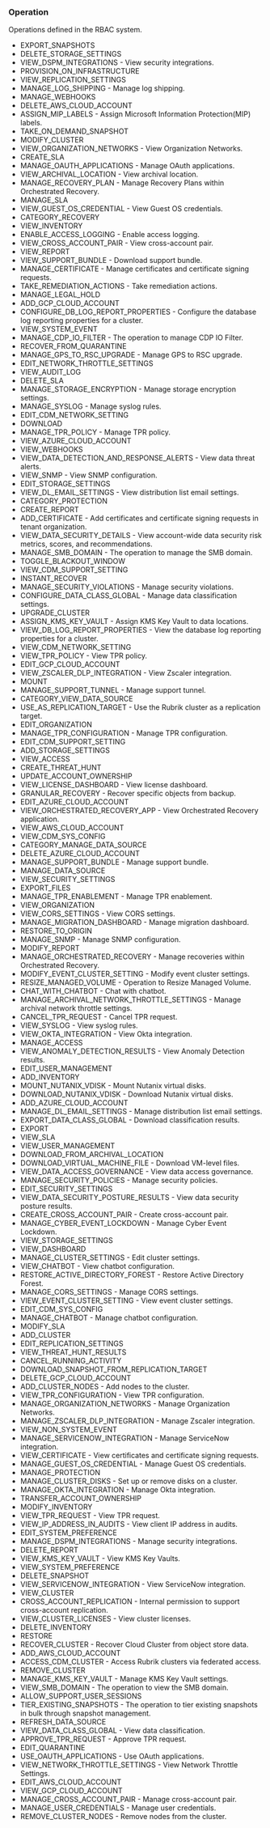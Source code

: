 ### Operation
Operations defined in the RBAC system.

- EXPORT_SNAPSHOTS
- DELETE_STORAGE_SETTINGS
- VIEW_DSPM_INTEGRATIONS - View security integrations.
- PROVISION_ON_INFRASTRUCTURE
- VIEW_REPLICATION_SETTINGS
- MANAGE_LOG_SHIPPING - Manage log shipping.
- MANAGE_WEBHOOKS
- DELETE_AWS_CLOUD_ACCOUNT
- ASSIGN_MIP_LABELS - Assign Microsoft Information Protection(MIP) labels.
- TAKE_ON_DEMAND_SNAPSHOT
- MODIFY_CLUSTER
- VIEW_ORGANIZATION_NETWORKS - View Organization Networks.
- CREATE_SLA
- MANAGE_OAUTH_APPLICATIONS - Manage OAuth applications.
- VIEW_ARCHIVAL_LOCATION - View archival location.
- MANAGE_RECOVERY_PLAN - Manage Recovery Plans within Orchestrated Recovery.
- MANAGE_SLA
- VIEW_GUEST_OS_CREDENTIAL - View Guest OS credentials.
- CATEGORY_RECOVERY
- VIEW_INVENTORY
- ENABLE_ACCESS_LOGGING - Enable access logging.
- VIEW_CROSS_ACCOUNT_PAIR - View cross-account pair.
- VIEW_REPORT
- VIEW_SUPPORT_BUNDLE - Download support bundle.
- MANAGE_CERTIFICATE - Manage certificates and certificate signing requests.
- TAKE_REMEDIATION_ACTIONS - Take remediation actions.
- MANAGE_LEGAL_HOLD
- ADD_GCP_CLOUD_ACCOUNT
- CONFIGURE_DB_LOG_REPORT_PROPERTIES - Configure the database log reporting properties for a cluster.
- VIEW_SYSTEM_EVENT
- MANAGE_CDP_IO_FILTER - The operation to manage CDP IO Filter.
- RECOVER_FROM_QUARANTINE
- MANAGE_GPS_TO_RSC_UPGRADE - Manage GPS to RSC upgrade.
- EDIT_NETWORK_THROTTLE_SETTINGS
- VIEW_AUDIT_LOG
- DELETE_SLA
- MANAGE_STORAGE_ENCRYPTION - Manage storage encryption settings.
- MANAGE_SYSLOG - Manage syslog rules.
- EDIT_CDM_NETWORK_SETTING
- DOWNLOAD
- MANAGE_TPR_POLICY - Manage TPR policy.
- VIEW_AZURE_CLOUD_ACCOUNT
- VIEW_WEBHOOKS
- VIEW_DATA_DETECTION_AND_RESPONSE_ALERTS - View data threat alerts.
- VIEW_SNMP - View SNMP configuration.
- EDIT_STORAGE_SETTINGS
- VIEW_DL_EMAIL_SETTINGS - View distribution list email settings.
- CATEGORY_PROTECTION
- CREATE_REPORT
- ADD_CERTIFICATE - Add certificates and certificate signing requests in tenant organization.
- VIEW_DATA_SECURITY_DETAILS - View account-wide data security risk metrics, scores, and recommendations.
- MANAGE_SMB_DOMAIN - The operation to manage the SMB domain.
- TOGGLE_BLACKOUT_WINDOW
- VIEW_CDM_SUPPORT_SETTING
- INSTANT_RECOVER
- MANAGE_SECURITY_VIOLATIONS - Manage security violations.
- CONFIGURE_DATA_CLASS_GLOBAL - Manage data classification settings.
- UPGRADE_CLUSTER
- ASSIGN_KMS_KEY_VAULT - Assign KMS Key Vault to data locations.
- VIEW_DB_LOG_REPORT_PROPERTIES - View the database log reporting properties for a cluster.
- VIEW_CDM_NETWORK_SETTING
- VIEW_TPR_POLICY - View TPR policy.
- EDIT_GCP_CLOUD_ACCOUNT
- VIEW_ZSCALER_DLP_INTEGRATION - View Zscaler integration.
- MOUNT
- MANAGE_SUPPORT_TUNNEL - Manage support tunnel.
- CATEGORY_VIEW_DATA_SOURCE
- USE_AS_REPLICATION_TARGET - Use the Rubrik cluster as a replication target.
- EDIT_ORGANIZATION
- MANAGE_TPR_CONFIGURATION - Manage TPR configuration.
- EDIT_CDM_SUPPORT_SETTING
- ADD_STORAGE_SETTINGS
- VIEW_ACCESS
- CREATE_THREAT_HUNT
- UPDATE_ACCOUNT_OWNERSHIP
- VIEW_LICENSE_DASHBOARD - View license dashboard.
- GRANULAR_RECOVERY - Recover specific objects from backup.
- EDIT_AZURE_CLOUD_ACCOUNT
- VIEW_ORCHESTRATED_RECOVERY_APP - View Orchestrated Recovery application.
- VIEW_AWS_CLOUD_ACCOUNT
- VIEW_CDM_SYS_CONFIG
- CATEGORY_MANAGE_DATA_SOURCE
- DELETE_AZURE_CLOUD_ACCOUNT
- MANAGE_SUPPORT_BUNDLE - Manage support bundle.
- MANAGE_DATA_SOURCE
- VIEW_SECURITY_SETTINGS
- EXPORT_FILES
- MANAGE_TPR_ENABLEMENT - Manage TPR enablement.
- VIEW_ORGANIZATION
- VIEW_CORS_SETTINGS - View CORS settings.
- MANAGE_MIGRATION_DASHBOARD - Manage migration dashboard.
- RESTORE_TO_ORIGIN
- MANAGE_SNMP - Manage SNMP configuration.
- MODIFY_REPORT
- MANAGE_ORCHESTRATED_RECOVERY - Manage recoveries within Orchestrated Recovery.
- MODIFY_EVENT_CLUSTER_SETTING - Modify event cluster settings.
- RESIZE_MANAGED_VOLUME - Operation to Resize Managed Volume.
- CHAT_WITH_CHATBOT - Chat with chatbot.
- MANAGE_ARCHIVAL_NETWORK_THROTTLE_SETTINGS - Manage archival network throttle settings.
- CANCEL_TPR_REQUEST - Cancel TPR request.
- VIEW_SYSLOG - View syslog rules.
- VIEW_OKTA_INTEGRATION - View Okta integration.
- MANAGE_ACCESS
- VIEW_ANOMALY_DETECTION_RESULTS - View Anomaly Detection results.
- EDIT_USER_MANAGEMENT
- ADD_INVENTORY
- MOUNT_NUTANIX_VDISK - Mount Nutanix virtual disks.
- DOWNLOAD_NUTANIX_VDISK - Download Nutanix virtual disks.
- ADD_AZURE_CLOUD_ACCOUNT
- MANAGE_DL_EMAIL_SETTINGS - Manage distribution list email settings.
- EXPORT_DATA_CLASS_GLOBAL - Download classification results.
- EXPORT
- VIEW_SLA
- VIEW_USER_MANAGEMENT
- DOWNLOAD_FROM_ARCHIVAL_LOCATION
- DOWNLOAD_VIRTUAL_MACHINE_FILE - Download VM-level files.
- VIEW_DATA_ACCESS_GOVERNANCE - View data access governance.
- MANAGE_SECURITY_POLICIES - Manage security policies.
- EDIT_SECURITY_SETTINGS
- VIEW_DATA_SECURITY_POSTURE_RESULTS - View data security posture results.
- CREATE_CROSS_ACCOUNT_PAIR - Create cross-account pair.
- MANAGE_CYBER_EVENT_LOCKDOWN - Manage Cyber Event Lockdown.
- VIEW_STORAGE_SETTINGS
- VIEW_DASHBOARD
- MANAGE_CLUSTER_SETTINGS - Edit cluster settings.
- VIEW_CHATBOT - View chatbot configuration.
- RESTORE_ACTIVE_DIRECTORY_FOREST - Restore Active Directory Forest.
- MANAGE_CORS_SETTINGS - Manage CORS settings.
- VIEW_EVENT_CLUSTER_SETTING - View event cluster settings.
- EDIT_CDM_SYS_CONFIG
- MANAGE_CHATBOT - Manage chatbot configuration.
- MODIFY_SLA
- ADD_CLUSTER
- EDIT_REPLICATION_SETTINGS
- VIEW_THREAT_HUNT_RESULTS
- CANCEL_RUNNING_ACTIVITY
- DOWNLOAD_SNAPSHOT_FROM_REPLICATION_TARGET
- DELETE_GCP_CLOUD_ACCOUNT
- ADD_CLUSTER_NODES - Add nodes to the cluster.
- VIEW_TPR_CONFIGURATION - View TPR configuration.
- MANAGE_ORGANIZATION_NETWORKS - Manage Organization Networks.
- MANAGE_ZSCALER_DLP_INTEGRATION - Manage Zscaler integration.
- VIEW_NON_SYSTEM_EVENT
- MANAGE_SERVICENOW_INTEGRATION - Manage ServiceNow integration.
- VIEW_CERTIFICATE - View certificates and certificate signing requests.
- MANAGE_GUEST_OS_CREDENTIAL - Manage Guest OS credentials.
- MANAGE_PROTECTION
- MANAGE_CLUSTER_DISKS - Set up or remove disks on a cluster.
- MANAGE_OKTA_INTEGRATION - Manage Okta integration.
- TRANSFER_ACCOUNT_OWNERSHIP
- MODIFY_INVENTORY
- VIEW_TPR_REQUEST - View TPR request.
- VIEW_IP_ADDRESS_IN_AUDITS - View client IP address in audits.
- EDIT_SYSTEM_PREFERENCE
- MANAGE_DSPM_INTEGRATIONS - Manage security integrations.
- DELETE_REPORT
- VIEW_KMS_KEY_VAULT - View KMS Key Vaults.
- VIEW_SYSTEM_PREFERENCE
- DELETE_SNAPSHOT
- VIEW_SERVICENOW_INTEGRATION - View ServiceNow integration.
- VIEW_CLUSTER
- CROSS_ACCOUNT_REPLICATION - Internal permission to support cross-account replication.
- VIEW_CLUSTER_LICENSES - View cluster licenses.
- DELETE_INVENTORY
- RESTORE
- RECOVER_CLUSTER - Recover Cloud Cluster from object store data.
- ADD_AWS_CLOUD_ACCOUNT
- ACCESS_CDM_CLUSTER - Access Rubrik clusters via federated access.
- REMOVE_CLUSTER
- MANAGE_KMS_KEY_VAULT - Manage KMS Key Vault settings.
- VIEW_SMB_DOMAIN - The operation to view the SMB domain.
- ALLOW_SUPPORT_USER_SESSIONS
- TIER_EXISTING_SNAPSHOTS - The operation to tier existing snapshots in bulk through snapshot management.
- REFRESH_DATA_SOURCE
- VIEW_DATA_CLASS_GLOBAL - View data classification.
- APPROVE_TPR_REQUEST - Approve TPR request.
- EDIT_QUARANTINE
- USE_OAUTH_APPLICATIONS - Use OAuth applications.
- VIEW_NETWORK_THROTTLE_SETTINGS - View Network Throttle Settings.
- EDIT_AWS_CLOUD_ACCOUNT
- VIEW_GCP_CLOUD_ACCOUNT
- MANAGE_CROSS_ACCOUNT_PAIR - Manage cross-account pair.
- MANAGE_USER_CREDENTIALS - Manage user credentials.
- REMOVE_CLUSTER_NODES - Remove nodes from the cluster.
